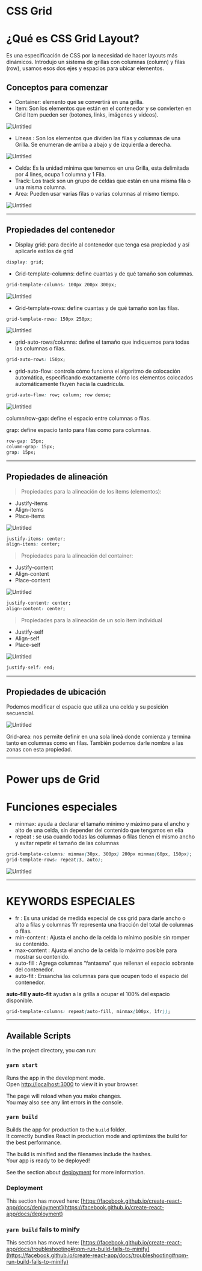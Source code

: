 # CSS Grid

# ¿Qué es CSS Grid Layout?

Es una especificación de CSS por la necesidad de hacer layouts más dinámicos. Introdujo un sistema de grillas con columnas (column) y filas (row), usamos esos dos ejes y espacios para ubicar elementos.

## Conceptos para comenzar

- Container: elemento que se convertirá en una grilla.
- Item: Son los elementos que están en el contenedor y se convierten en Grid Item pueden ser (botones, links, imágenes y videos).

![Untitled](CSS%20Grid%204729379fd2af441a8b182a50d0bd904b/Untitled.png)

- Líneas : Son los elementos que dividen las filas y columnas de una Grilla. Se enumeran de arriba a abajo y de izquierda a derecha.

![Untitled](CSS%20Grid%204729379fd2af441a8b182a50d0bd904b/Untitled%201.png)

- Celda: Es la unidad mínima que tenemos en una Grilla, esta delimitada por 4 lines, ocupa 1 columna y 1 Fila.
- Track: Los track son un grupo de celdas que están en una misma fila o una misma columna.
- Area: Pueden usar varias filas o varias columnas al mismo tiempo.

![Untitled](CSS%20Grid%204729379fd2af441a8b182a50d0bd904b/Untitled%202.png)

---

## Propiedades del contenedor

- Display grid: para decirle al contenedor que tenga esa propiedad y así aplicarle estilos de grid

```css
display: grid;
```

- Grid-template-columns: define cuantas y de qué tamaño son columnas.

```css
grid-template-columns: 100px 200px 300px;
```

![Untitled](CSS%20Grid%204729379fd2af441a8b182a50d0bd904b/Untitled%203.png)

- Grid-template-rows: define cuantas y de qué tamaño son las filas.

```css
grid-template-rows: 150px 250px;
```

![Untitled](CSS%20Grid%204729379fd2af441a8b182a50d0bd904b/Untitled%204.png)

- grid-auto-rows/columns: define el tamaño que indiquemos para todas las columnas o filas.

```css
grid-auto-rows: 150px;
```

- grid-auto-flow: controla cómo funciona el algoritmo de colocación automática, especificando exactamente cómo los elementos colocados automáticamente fluyen hacia la cuadrícula.

```css
grid-auto-flow: row; column; row dense;
```

![Untitled](CSS%20Grid%204729379fd2af441a8b182a50d0bd904b/Untitled%205.png)

column/row-gap: define el espacio entre columnas o filas.

grap: define espacio tanto para filas como para columnas.

```css
row-gap: 15px;
column-grap: 15px;
grap: 15px;
```

---

## Propiedades de alineación

> Propiedades para la alineación de los items (elementos):

- Justify-items
- Align-items
- Place-items

![Untitled](CSS%20Grid%204729379fd2af441a8b182a50d0bd904b/Untitled%206.png)

```css
justify-items: center;
align-items: center;
```

> Propiedades para la alineación del container:

- Justify-content
- Align-content
- Place-content

![Untitled](CSS%20Grid%204729379fd2af441a8b182a50d0bd904b/Untitled%207.png)

```css
justify-content: center;
align-content: center;
```

> Propiedades para la alineación de un solo item individual

- Justify-self
- Align-self
- Place-self

![Untitled](CSS%20Grid%204729379fd2af441a8b182a50d0bd904b/Untitled%208.png)

```css
justify-self: end;
```

---

## Propiedades de ubicación

Podemos modificar el espacio que utiliza una celda y su posición secuencial.

![Untitled](CSS%20Grid%204729379fd2af441a8b182a50d0bd904b/Untitled%209.png)

Grid-area: nos permite definir en una sola lineá donde comienza y termina tanto en columnas como en filas. También podemos darle nombre a las zonas con esta propiedad.

---

# Power ups de Grid

# Funciones especiales

- minmax: ayuda a declarar el tamaño mínimo y máximo para el ancho y alto de una celda, sin depender del contenido que tengamos en ella
- repeat : se usa cuando todas las columnas o filas tienen el mismo ancho y evitar repetir el tamaño de las columnas

```css
grid-template-columns: minmax(30px, 300px) 200px minmax(60px, 150px);
grid-template-rows: repeat(3, auto);
```

![Untitled](CSS%20Grid%204729379fd2af441a8b182a50d0bd904b/Power%20ups%20de%20Grid%20934cc5e82d31417dbe2b7b6e92949f11/Untitled.png)

---

# **KEYWORDS ESPECIALES**

- fr : Es una unidad de medida especial de css grid para darle ancho o alto a filas y columnas 1fr representa una fracción del total de columnas o filas.
- min-content : Ajusta el ancho de la celda lo mínimo posible sin romper su contenido.
- max-content : Ajusta el ancho de la celda lo máximo posible para mostrar su contenido.
- auto-fill : Agrega columnas “fantasma” que rellenan el espacio sobrante del contenedor.
- auto-fit : Ensancha las columnas para que ocupen todo el espacio del contenedor.

**auto-fill y auto-fit** ayudan a la grilla a ocupar el 100% del espacio disponible.

```css
grid-template-columns: repeat(auto-fill, minmax(100px, 1fr));
```

---

## Available Scripts

In the project directory, you can run:

### `yarn start`

Runs the app in the development mode.\
Open [http://localhost:3000](http://localhost:3000) to view it in your browser.

The page will reload when you make changes.\
You may also see any lint errors in the console.

### `yarn build`

Builds the app for production to the `build` folder.\
It correctly bundles React in production mode and optimizes the build for the best performance.

The build is minified and the filenames include the hashes.\
Your app is ready to be deployed!

See the section about [deployment](https://facebook.github.io/create-react-app/docs/deployment) for more information.

### Deployment

This section has moved here: [https://facebook.github.io/create-react-app/docs/deployment](https://facebook.github.io/create-react-app/docs/deployment)

### `yarn build` fails to minify

This section has moved here: [https://facebook.github.io/create-react-app/docs/troubleshooting#npm-run-build-fails-to-minify](https://facebook.github.io/create-react-app/docs/troubleshooting#npm-run-build-fails-to-minify)
